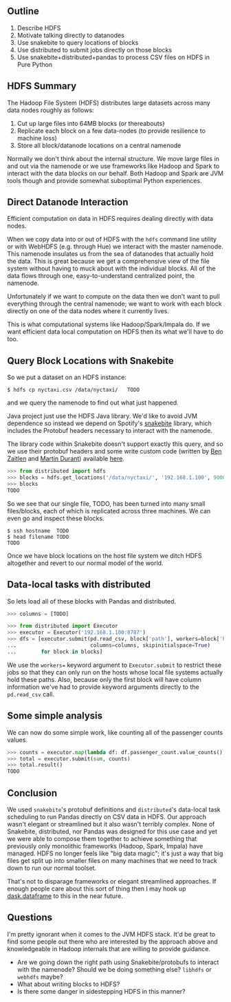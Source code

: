 Outline
-------

1.  Describe HDFS
2.  Motivate talking directly to datanodes
3.  Use snakebite to query locations of blocks
4.  Use distributed to submit jobs directly on those blocks
5.  Use snakebite+distributed+pandas to process CSV files on HDFS in Pure
    Python


HDFS Summary
------------

The Hadoop File System (HDFS) distributes large datasets across many data
nodes roughly as follows:

1.  Cut up large files into 64MB blocks (or thereabouts)
2.  Replicate each block on a few data-nodes (to provide resilience to
    machine loss)
3.  Store all block/datanode locations on a central namenode

Normally we don't think about the internal structure.  We move large files in
and out via the namenode or we use frameworks like Hadoop and Spark to interact
with the data blocks on our behalf.  Both Hadoop and Spark are JVM tools though
and provide somewhat suboptimal Python experiences.


Direct Datanode Interaction
---------------------------

Efficient computation on data in HDFS requires dealing directly with data nodes.

When we copy data into or out of HDFS with the `hdfs` command line utility or
with WebHDFS (e.g. through Hue) we interact with the master namenode. This
namenode insulates us from the sea of datanodes that actually hold the data.
This is great because we get a comprehensive view of the file system without
having to muck about with the individual blocks.  All of the data flows through
one, easy-to-understand centralized point, the namenode.

Unfortunately if we want to compute on the data then we don't want to pull
everything through the central namenode; we want to work with each block
directly on one of the data nodes where it currently lives.

This is what computational systems like Hadoop/Spark/Impala do.  If we want
efficient data local computation on HDFS then its what we'll have to do too.


Query Block Locations with Snakebite
------------------------------------

So we put a dataset on an HDFS instance:

    $ hdfs cp nyctaxi.csv /data/nyctaxi/   TODO

and we query the namenode to find out what just happened.

Java project just use the HDFS Java library.  We'd like to avoid JVM dependence
so instead we depend on Spotify's
[snakebite](http://snakebite.readthedocs.org/en/latest/) library, which
includes the Protobuf headers necessary to interact with the namenode.

The library code within Snakebite doesn't support exactly this query, and so
we use their protobuf headers and some write custom code (written by
[Ben Zaitlen](https://github.com/quasiben) and
[Martin Durant](https://github.com/martindurant/)) available
[here](https://github.com/mrocklin/distributed/blob/master/distributed/hdfs.py).

```python
>>> from distributed import hdfs
>>> blocks = hdfs.get_locations('/data/nyctaxi/', '192.168.1.100', 9000):
>>> blocks
TODO
```

So we see that our single file, TODO, has been turned into many small
files/blocks, each of which is replicated across three machines.  We can even
go and inspect these blocks.

```
$ ssh hostname  TODO
$ head filename TODO
TODO
```

Once we have block locations on the host file system we ditch HDFS altogether
and revert to our normal model of the world.


Data-local tasks with distributed
---------------------------------

So lets load all of these blocks with Pandas and distributed.

```python
>>> columns = [TODO]

>>> from distributed import Executor
>>> executor = Executor('192.168.1.100:8787')
>>> dfs = [executor.submit(pd.read_csv, block['path'], workers=block['hosts'],
...                        columns=columns, skipinitialspace=True)
...        for block in blocks]
```

We use the `workers=` keyword argument to `Executor.submit` to restrict these
jobs so that they can only run on the hosts whose local file systems actually
hold these paths.  Also, because only the first block will have column
information we've had to provide keyword arguments directly to the
`pd.read_csv` call.


Some simple analysis
--------------------

We can now do some simple work, like counting all of the passenger counts
values.

```python
>>> counts = executor.map(lambda df: df.passenger_count.value_counts(), dfs)
>>> total = executor.submit(sum, counts)
>>> total.result()
TODO
```


Conclusion
----------

We used `snakebite`'s protobuf definitions and `distributed`'s data-local task
scheduling to run Pandas directly on CSV data in HDFS.  Our approach wasn't
elegant or streamlined but it also wasn't terribly complex.  None of Snakebite,
distributed, nor Pandas was designed for this use case and yet we were able to
compose them together to achieve something that previously only monolithic
frameworks (Hadoop, Spark, Impala) have managed.  HDFS no longer feels like
"big data magic"; it's just a way that big files get split up into smaller
files on many machines that we need to track down to run our normal toolset.

That's not to disparage frameworks or elegant streamlined approaches.  If
enough people care about this sort of thing then I may hook up
[dask.dataframe](https://dask.pydata.org/en/latest/dataframe.html) to this in
the near future.

Questions
---------

I'm pretty ignorant when it comes to the JVM HDFS stack.  It'd be great to find
some people out there who are interested by the approach above and knowledgeable
in Hadoop internals that are willing to provide guidance.

*  Are we going down the right path using Snakebite/protobufs to interact with
   the namenode?  Should we be doing something else?  `libhdfs` or `webhdfs`
   maybe?
*  What about writing blocks to HDFS?
*  Is there some danger in sidestepping HDFS in this manner?
